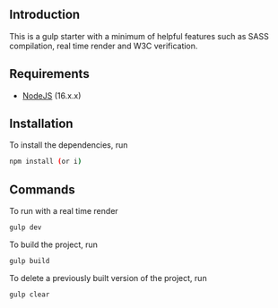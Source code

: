 ## Introduction
This is a gulp starter with a minimum of helpful features such as SASS compilation, real time render and W3C verification.

## Requirements
- [NodeJS](https://github.com/nodesource/distributions#debinstall) (16.x.x)

## Installation
To install the dependencies, run
```sh
npm install (or i)
```

## Commands
To run with a real time render
```sh
gulp dev
```
To build the project, run
```sh
gulp build
```
To delete a previously built version of the project, run
```sh
gulp clear
```
